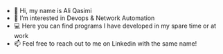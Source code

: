- 👋 Hi, my name is Ali Qasimi
- 👀 I’m interested in Devops & Network Automation
- 💻 Here you can find programs I have developed in my spare time or at work
- 📫 Feel free to reach out to me on Linkedin with the same name!

<!---
ali-qasimi/ali-qasimi is a ✨ special ✨ repository because its `README.md` (this file) appears on your GitHub profile.
You can click the Preview link to take a look at your changes.
--->
